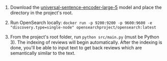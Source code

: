 1. Download the [universal-sentence-encoder-large-5](https://tfhub.dev/google/universal-sentence-encoder-large/5) model and place the directory in the project's root.

2. Run OpenSearch locally: `docker run -p 9200:9200 -p 9600:9600 -e "discovery.type=single-node" opensearchproject/opensearch:latest`

3. From the project's root folder, run `python src/main.py` (must be Python 3). The indexing of reviews will begin automatically. After the indexing is done, you'll be able to input text to get back reviews which are semantically similar to the text.
